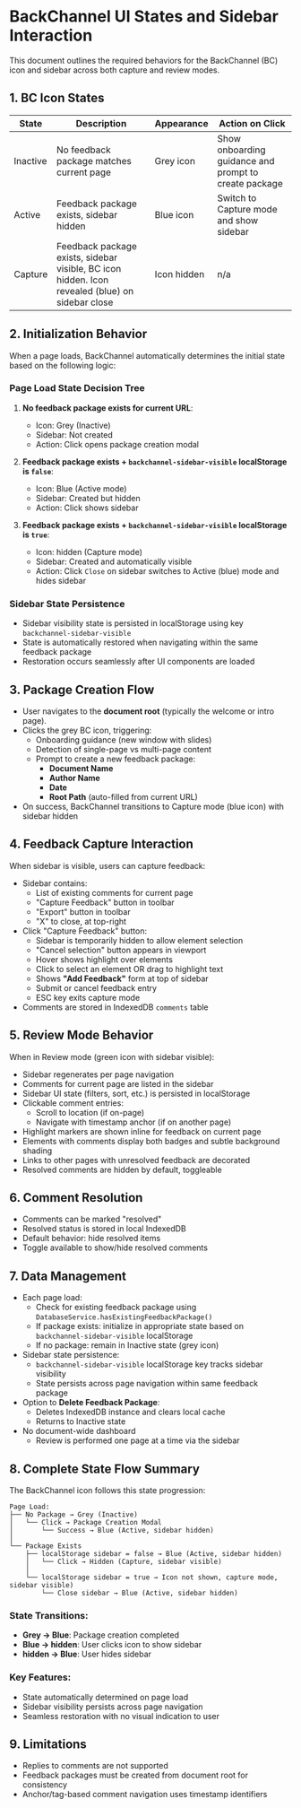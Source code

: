 # BackChannel UI States and Sidebar Interaction

This document outlines the required behaviors for the BackChannel (BC) icon and sidebar across both capture and review modes.

## 1. BC Icon States

| State | Description | Appearance | Action on Click |
|-------|-------------|------------|-----------------|
| Inactive | No feedback package matches current page | Grey icon | Show onboarding guidance and prompt to create package |
| Active | Feedback package exists, sidebar hidden | Blue icon | Switch to Capture mode and show sidebar |
| Capture | Feedback package exists, sidebar visible, BC icon hidden. Icon revealed (blue) on sidebar close | Icon hidden | n/a |

## 2. Initialization Behavior

When a page loads, BackChannel automatically determines the initial state based on the following logic:

### Page Load State Decision Tree
1. **No feedback package exists for current URL**:
   - Icon: Grey (Inactive)
   - Sidebar: Not created
   - Action: Click opens package creation modal

2. **Feedback package exists + `backchannel-sidebar-visible` localStorage is `false`**:
   - Icon: Blue (Active mode)
   - Sidebar: Created but hidden
   - Action: Click shows sidebar

3. **Feedback package exists + `backchannel-sidebar-visible` localStorage is `true`**:
   - Icon: hidden (Capture mode)
   - Sidebar: Created and automatically visible
   - Action: Click `Close` on sidebar switches to Active (blue) mode and hides sidebar

### Sidebar State Persistence
- Sidebar visibility state is persisted in localStorage using key `backchannel-sidebar-visible`
- State is automatically restored when navigating within the same feedback package
- Restoration occurs seamlessly after UI components are loaded

## 3. Package Creation Flow

- User navigates to the **document root** (typically the welcome or intro page).
- Clicks the grey BC icon, triggering:
  - Onboarding guidance (new window with slides)
  - Detection of single-page vs multi-page content
  - Prompt to create a new feedback package:
    - **Document Name**
    - **Author Name**
    - **Date**
    - **Root Path** (auto-filled from current URL)
- On success, BackChannel transitions to Capture mode (blue icon) with sidebar hidden

## 4. Feedback Capture Interaction

When sidebar is visible, users can capture feedback:

- Sidebar contains:
  - List of existing comments for current page
  - "Capture Feedback" button in toolbar
  - "Export" button in toolbar
  - "X" to close, at top-right
- Click "Capture Feedback" button:
  - Sidebar is temporarily hidden to allow element selection
  - "Cancel selection" button appears in viewport
  - Hover shows highlight over elements
  - Click to select an element OR drag to highlight text
  - Shows **"Add Feedback"** form at top of sidebar
  - Submit or cancel feedback entry
  - ESC key exits capture mode
- Comments are stored in IndexedDB `comments` table

## 5. Review Mode Behavior

When in Review mode (green icon with sidebar visible):

- Sidebar regenerates per page navigation
- Comments for current page are listed in the sidebar
- Sidebar UI state (filters, sort, etc.) is persisted in localStorage
- Clickable comment entries:
  - Scroll to location (if on-page)
  - Navigate with timestamp anchor (if on another page)
- Highlight markers are shown inline for feedback on current page
- Elements with comments display both badges and subtle background shading
- Links to other pages with unresolved feedback are decorated
- Resolved comments are hidden by default, toggleable

## 6. Comment Resolution

- Comments can be marked "resolved"
- Resolved status is stored in local IndexedDB
- Default behavior: hide resolved items
- Toggle available to show/hide resolved comments

## 7. Data Management

- Each page load:
  - Check for existing feedback package using `DatabaseService.hasExistingFeedbackPackage()`
  - If package exists: initialize in appropriate state based on `backchannel-sidebar-visible` localStorage
  - If no package: remain in Inactive state (grey icon)
- Sidebar state persistence:
  - `backchannel-sidebar-visible` localStorage key tracks sidebar visibility
  - State persists across page navigation within same feedback package
- Option to **Delete Feedback Package**:
  - Deletes IndexedDB instance and clears local cache
  - Returns to Inactive state
- No document-wide dashboard
  - Review is performed one page at a time via the sidebar

## 8. Complete State Flow Summary

The BackChannel icon follows this state progression:

```
Page Load:
├── No Package → Grey (Inactive)
│   └── Click → Package Creation Modal
│       └── Success → Blue (Active, sidebar hidden)
│
└── Package Exists
    ├── localStorage sidebar = false → Blue (Active, sidebar hidden)
    │   └── Click → Hidden (Capture, sidebar visible)
    │
    └── localStorage sidebar = true → Icon not shown, capture mode, sidebar visible)
        └── Close sidebar → Blue (Active, sidebar hidden)
```

### State Transitions:
- **Grey → Blue**: Package creation completed
- **Blue → hidden**: User clicks icon to show sidebar
- **hidden → Blue**: User hides sidebar

### Key Features:
- State automatically determined on page load
- Sidebar visibility persists across page navigation
- Seamless restoration with no visual indication to user

## 9. Limitations

- Replies to comments are not supported
- Feedback packages must be created from document root for consistency
- Anchor/tag-based comment navigation uses timestamp identifiers